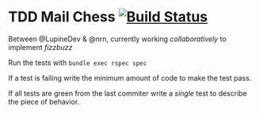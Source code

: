 # TDD Mail Chess [![Build Status](https://travis-ci.org/LupineDev/tdd_chess.png?branch=fizz_buzz)](https://travis-ci.org/LupineDev/tdd_chess)

Between @LupineDev & @nrn, currently working *collaboratively* to
implement *fizzbuzz*

Run the tests with `bundle exec rspec spec`

If a test is failing write the minimum amount of code to make the test
pass.

If all tests are green from the last commiter write a *single* test to
describe the piece of behavior.
